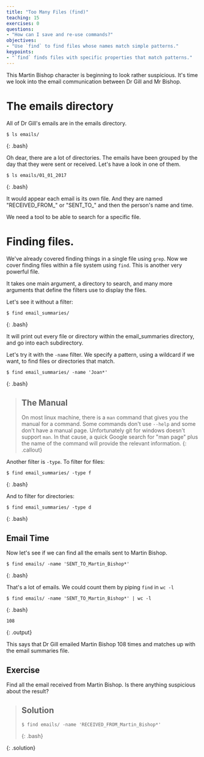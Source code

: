 ```yaml
---
title: "Too Many Files (find)"
teaching: 15
exercises: 0
questions:
- "How can I save and re-use commands?"
objectives:
- "Use `find` to find files whose names match simple patterns."
keypoints:
- "`find` finds files with specific properties that match patterns."
---
```


This Martin Bishop character is beginning to look rather suspicious. It's time we look into the email communication between Dr Gill and Mr Bishop.

# The emails directory

All of Dr Gill's emails are in the emails directory.

~~~
$ ls emails/
~~~
{: .bash}

Oh dear, there are a lot of directories. The emails have been grouped by the day that they were sent or received. Let's have a look in one of them.

~~~
$ ls emails/01_01_2017
~~~
{: .bash}

It would appear each email is its own file. And they are named "RECEIVED_FROM_" or "SENT_TO_" and then the person's name and time.

We need a tool to be able to search for a specific file.

# Finding files.

We've already covered finding things in a single file using `grep`. Now we cover finding files within a file system using `find`. This is another very powerful file.

It takes one main argument, a directory to search, and many more arguments that define the filters use to display the files.

Let's see it without a filter:

~~~
$ find email_summaries/
~~~
{: .bash}

It will print out every file or directory within the email_summaries directory, and go into each subdirectory.

Let's try it with the `-name` filter. We specify a pattern, using a wildcard if we want, to find files or directories that match.

~~~
$ find email_summaries/ -name 'Joan*'
~~~
{: .bash}

> ## The Manual
>
> On most linux machine, there is a `man` command that gives you the manual for a command. Some commands don't use `--help` and some don't have a manual page. Unfortunately git for windows doesn't support `man`. In that cause, a quick Google search for "man page" plus the name of the command will provide the relevant information.
{: .callout}

Another filter is `-type`. To filter for files:

~~~
$ find email_summaries/ -type f
~~~
{: .bash}

And to filter for directories:

~~~
$ find email_summaries/ -type d
~~~
{: .bash}

## Email Time

Now let's see if we can find all the emails sent to Martin Bishop.

~~~
$ find emails/ -name 'SENT_TO_Martin_Bishop*'
~~~
{: .bash}

That's a lot of emails. We could count them by piping `find` in `wc -l`

~~~
$ find emails/ -name 'SENT_TO_Martin_Bishop*' | wc -l
~~~
{: .bash}
~~~
108
~~~
{: .output}

This says that Dr Gill emailed Martin Bishop 108 times and matches up with the email summaries file.

## Exercise

Find all the email received from Martin Bishop. Is there anything suspicious about the result?

> ## Solution
>
> ~~~
> $ find emails/ -name 'RECEIVED_FROM_Martin_Bishop*'
> ~~~
> {: .bash}
>
{: .solution}
